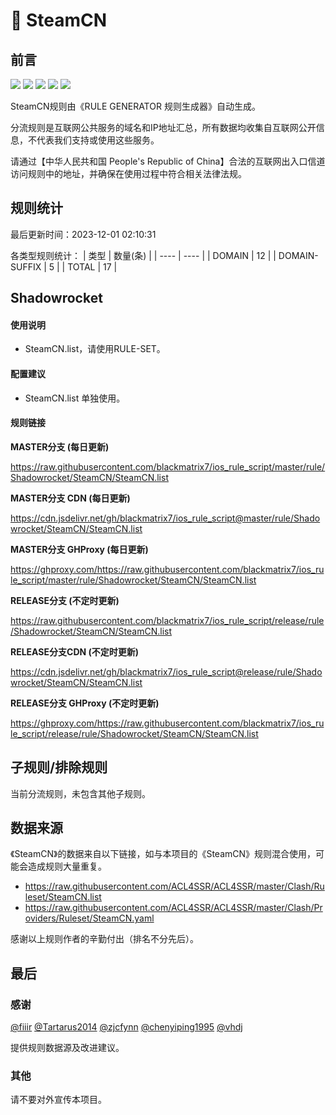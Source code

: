 # 🧸 SteamCN

## 前言

![](https://shields.io/badge/-移除重复规则-ff69b4) ![](https://shields.io/badge/-DOMAIN与DOMAIN--SUFFIX合并-green) ![](https://shields.io/badge/-DOMAIN--SUFFIX间合并-critical) ![](https://shields.io/badge/-DOMAIN--SUFFIX与DOMAIN--KEYWORD合并-blue) ![](https://shields.io/badge/-IP--CIDR(6)合并-blueviolet) 

SteamCN规则由《RULE GENERATOR 规则生成器》自动生成。

分流规则是互联网公共服务的域名和IP地址汇总，所有数据均收集自互联网公开信息，不代表我们支持或使用这些服务。

请通过【中华人民共和国 People's Republic of China】合法的互联网出入口信道访问规则中的地址，并确保在使用过程中符合相关法律法规。

## 规则统计

最后更新时间：2023-12-01 02:10:31

各类型规则统计：
| 类型 | 数量(条)  | 
| ---- | ----  |
| DOMAIN | 12  | 
| DOMAIN-SUFFIX | 5  | 
| TOTAL | 17  | 


## Shadowrocket 

#### 使用说明
- SteamCN.list，请使用RULE-SET。

#### 配置建议
- SteamCN.list 单独使用。

#### 规则链接
**MASTER分支 (每日更新)**

https://raw.githubusercontent.com/blackmatrix7/ios_rule_script/master/rule/Shadowrocket/SteamCN/SteamCN.list

**MASTER分支 CDN (每日更新)**

https://cdn.jsdelivr.net/gh/blackmatrix7/ios_rule_script@master/rule/Shadowrocket/SteamCN/SteamCN.list

**MASTER分支 GHProxy (每日更新)**

https://ghproxy.com/https://raw.githubusercontent.com/blackmatrix7/ios_rule_script/master/rule/Shadowrocket/SteamCN/SteamCN.list

**RELEASE分支 (不定时更新)**

https://raw.githubusercontent.com/blackmatrix7/ios_rule_script/release/rule/Shadowrocket/SteamCN/SteamCN.list

**RELEASE分支CDN (不定时更新)**

https://cdn.jsdelivr.net/gh/blackmatrix7/ios_rule_script@release/rule/Shadowrocket/SteamCN/SteamCN.list

**RELEASE分支 GHProxy (不定时更新)**

https://ghproxy.com/https://raw.githubusercontent.com/blackmatrix7/ios_rule_script/release/rule/Shadowrocket/SteamCN/SteamCN.list

## 子规则/排除规则


当前分流规则，未包含其他子规则。

## 数据来源

《SteamCN》的数据来自以下链接，如与本项目的《SteamCN》规则混合使用，可能会造成规则大量重复。

- https://raw.githubusercontent.com/ACL4SSR/ACL4SSR/master/Clash/Ruleset/SteamCN.list
- https://raw.githubusercontent.com/ACL4SSR/ACL4SSR/master/Clash/Providers/Ruleset/SteamCN.yaml


感谢以上规则作者的辛勤付出（排名不分先后）。

## 最后

### 感谢

[@fiiir](https://github.com/fiiir) [@Tartarus2014](https://github.com/Tartarus2014) [@zjcfynn](https://github.com/zjcfynn) [@chenyiping1995](https://github.com/chenyiping1995) [@vhdj](https://github.com/vhdj)

提供规则数据源及改进建议。

### 其他

请不要对外宣传本项目。